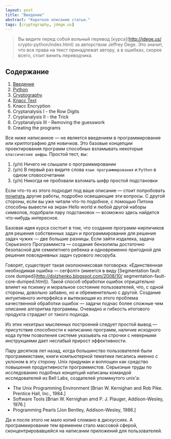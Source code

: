 ```yaml
---
layout: post
title: "Введение"
abstract: "Короткое описание статьи."
tags: [cryptography, jdege.us]
---
```

> Вы видите перед собой вольный перевод [курса](http://jdege.us/
> crypto-python/index.html) за авторством Jeffrey Dege.
> Это значит, что все права на текст принадлежат автору, а в ошибках,
> скорее всего, стоит винить переводчика.

Содержание
----------

<ol>
<li><a href='http://ch3sh1r.github.com/2012/03/02/1_intro'>Введение</a></li>
<li><a href='http://ch3sh1r.github.com/2012/03/05/2_python'>Python</a></li>
<li><a href='http://ch3sh1r.github.com/2012/03/10/3_cryptography'>Cryptography</a></li>
<li><a href='http://ch3sh1r.github.com/2012/03/11/4_text'>Класс Text</a></li>
<li><a>Класс Encryption</a></li>
<li><a>Cryptanalysis I - the Row Digits</a></li>
<li><a>Cryptanalysis II - the Trick</a></li>
<li><a>Cryptanalysis III - Removing the guesswork</a></li>
<li><a>Creating the programs</a></li>
</ol>

Все ниже написанное — не является введением в программирование или криптографию для новичков.
Это базовые концепции проектирования программ способных взламывать некоторые `классические
шифры`. Простой тест, вы:

1. (y/n) Ничего не слышали о программировании
2. (y/n) В первый раз видите слова `язык программирования` и `Python` в одном словосочетании
3. (y/n) Никогда не пробовали взломать шифр простой подстановки

Если что-то из этого подходит под ваше описание — стоит попробовать 
[почитать](http://ch3sh1r.github.com/2012/03/05/2_python) другие
работы, подробно освещающие эти вопросы. С другой стороны, если вы уже читали что-то подобное,
с помощью Питона способны вывести на экран Hello world и любой другой наборы символов, подобрали
пару подстановок — возможно здесь найдется что-нибудь интересное.

Базовая идея курса состоит в том, что создание программ-кирпичиков для решения
собственных задач и программирование для решения задач чужих — две большие разницы.
Если зайти издалека, задача Серьезного Программиста — создание бензопилы достаточно
безопасной для семилетнего ребенка и одновременно пригодной для решения повседневных задач
сурового лесоруба.

Говорят, существует такая околоюниксовая поговорка: «Единственная необходимая ошибка — сегфолт»
(имеется в виду [Segmentation fault: core dumped](http://dolzhenko.blogspot.com/2008/10/
segmentation-fault-core-dumped.html)).
Такой способ обработки ошибок отрицательно влияет на психику и моральное состояние пользователей,
что, с одной стороны, довольно забавно, но и обременительно с другой. Создание интуитивного
интерфейса и вытекающая из этого проблема качественной обработки ошибок — задачи подчас более
сложные чем описание алгоритма программы. Очевидно и гибкость итогового продукта страдает от такого
подхода.

Из этих нехитрых мысленных построений следует простой вывод — присутствие способности к
написанию программ, наличие исходного кода путем позволения системе указывать на строчки с неверными
инструкциями дает неслабый прирост эффективности.

Пару десятков лет назад, когда большинство пользователей были программистами, книги компьютерной тематики
писались именно с уклоном в эту сторону. Unix придуман и воплощен как средство повышения продуктивности
программистов. Серьезные труды по исследованию подобных концепций написаны командой исследователей из
Bell Labs, создателей упомянутого unix’а:

* The Unix Programming Environment \[Brian W. Kernighan and Rob Pike. Prentice Hall, Inc., 1984.]
* Software Tools \[Brian W. Kernighan amd P. J. Plauger, Addison-Wesley, 1976.]
* Programming Pearls \[Jon Bentley, Addison-Wesley, 1986.]

Да и после этого не мало копий сломано в дискуссиях. А программирование тем временем стало массовой
сферой, сконцентрировавшейся на написании приложений для пользователей.

